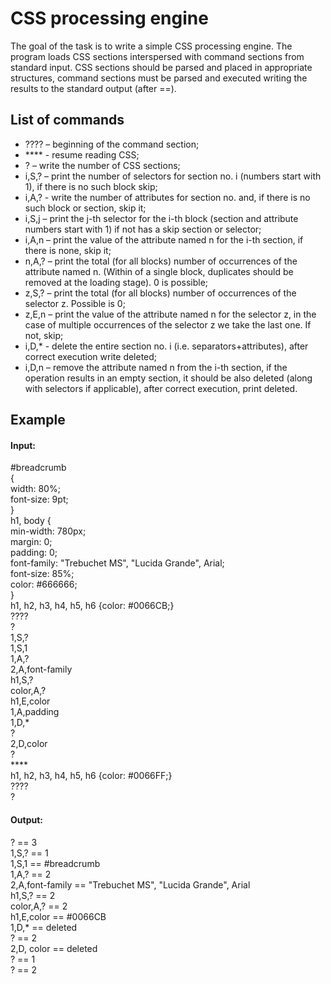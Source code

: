 # CSS processing engine
The goal of the task is to write a simple CSS processing engine. The program
loads CSS sections interspersed with command sections from standard input. CSS sections should be parsed and placed in appropriate structures, command sections must be parsed and executed
writing the results to the standard output (after ==).

## List of commands
- ???? – beginning of the command section;
- **** - resume reading CSS;
- ? – write the number of CSS sections;
- i,S,? – print the number of selectors for section no. i (numbers start with 1), if there is no such block
skip;
- i,A,? - write the number of attributes for section no. and, if there is no such block or section, skip it;
- i,S,j – print the j-th selector for the i-th block (section and attribute numbers start with 1) if not
has a skip section or selector;
- i,A,n – print the value of the attribute named n for the i-th section, if there is none, skip it;
- n,A,? – print the total (for all blocks) number of occurrences of the attribute named n. (Within
of a single block, duplicates should be removed at the loading stage). 0 is possible;
- z,S,? – print the total (for all blocks) number of occurrences of the selector z. Possible is 0;
- z,E,n – print the value of the attribute named n for the selector z, in the case of multiple occurrences of the selector z
we take the last one. If not, skip;
- i,D,* - delete the entire section no. i (i.e. separators+attributes), after correct execution write deleted;
- i,D,n – remove the attribute named n from the i-th section, if the operation results in an empty section, it should
be also deleted (along with selectors if applicable), after correct execution, print deleted.

## Example
#### Input:
#breadcrumb  
{  
width: 80%;  
font-size: 9pt;  
}  
h1, body {  
min-width: 780px;  
margin: 0;  
padding: 0;  
font-family: "Trebuchet MS", "Lucida Grande", Arial;  
font-size: 85%;  
color: #666666;  
}  
h1, h2, h3, h4, h5, h6 {color: #0066CB;}  
????  
?  
1,S,?  
1,S,1  
1,A,?  
2,A,font-family  
h1,S,?  
color,A,?  
h1,E,color  
1,A,padding  
1,D,*  
?  
2,D,color  
?  
**** <br />
h1, h2, h3, h4, h5, h6 {color: #0066FF;}  
????  
?  
#### Output:  
? == 3  
1,S,? == 1  
1,S,1 == #breadcrumb  
1,A,? == 2  
2,A,font-family == "Trebuchet MS", "Lucida Grande", Arial  
h1,S,? == 2  
color,A,? == 2  
h1,E,color == #0066CB  
1,D,* == deleted  
? == 2  
2,D, color == deleted  
? == 1  
? == 2  

